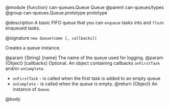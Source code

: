 @module {function} can-queues.Queue Queue
@parent can-queues/types
@group can-queues.Queue.prototype prototype

@description A basic FIFO queue that you can `enqueue` tasks into and `flush` enqueued tasks.

@signature `new Queue(name [, callbacks])`

Creates a queue instance. 

@param {String} [name] The name of the queue used for logging.
@param {Object} [callbacks] Optional. An object containing callbacks `onFirstTask` and/or `onComplete`.
  - `onFirstTask` - is called when the first task is added to an empty queue
  - `onComplete` - is called when the queue is empty.
@return {Object} An instance of `Queue`.

@body
